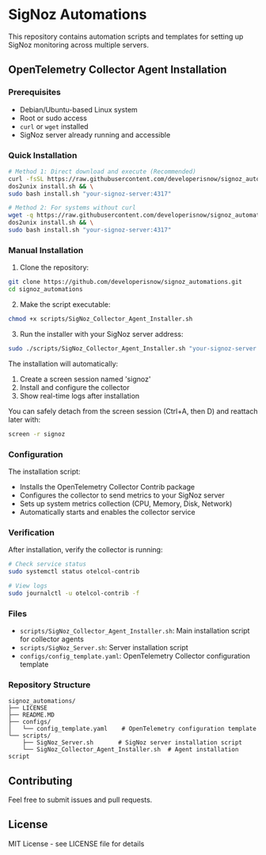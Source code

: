 # SigNoz Automations

This repository contains automation scripts and templates for setting up SigNoz monitoring across multiple servers.

## OpenTelemetry Collector Agent Installation

### Prerequisites
- Debian/Ubuntu-based Linux system
- Root or sudo access
- `curl` or `wget` installed
- SigNoz server already running and accessible

### Quick Installation

```bash
# Method 1: Direct download and execute (Recommended)
curl -fsSL https://raw.githubusercontent.com/developerisnow/signoz_automations/main/scripts/SigNoz_Collector_Agent_Installer.sh -o install.sh && \
dos2unix install.sh && \
sudo bash install.sh "your-signoz-server:4317"

# Method 2: For systems without curl
wget -q https://raw.githubusercontent.com/developerisnow/signoz_automations/main/scripts/SigNoz_Collector_Agent_Installer.sh -O install.sh && \
dos2unix install.sh && \
sudo bash install.sh "your-signoz-server:4317"
```

### Manual Installation

1. Clone the repository:
```bash
git clone https://github.com/developerisnow/signoz_automations.git
cd signoz_automations
```

2. Make the script executable:
```bash
chmod +x scripts/SigNoz_Collector_Agent_Installer.sh
```

3. Run the installer with your SigNoz server address:
```bash
sudo ./scripts/SigNoz_Collector_Agent_Installer.sh "your-signoz-server:4317"
```

The installation will automatically:
1. Create a screen session named 'signoz'
2. Install and configure the collector
3. Show real-time logs after installation

You can safely detach from the screen session (Ctrl+A, then D) and reattach later with:
```bash
screen -r signoz
```

### Configuration

The installation script:
- Installs the OpenTelemetry Collector Contrib package
- Configures the collector to send metrics to your SigNoz server
- Sets up system metrics collection (CPU, Memory, Disk, Network)
- Automatically starts and enables the collector service

### Verification

After installation, verify the collector is running:
```bash
# Check service status
sudo systemctl status otelcol-contrib

# View logs
sudo journalctl -u otelcol-contrib -f
```

### Files

- `scripts/SigNoz_Collector_Agent_Installer.sh`: Main installation script for collector agents
- `scripts/SigNoz_Server.sh`: Server installation script
- `configs/config_template.yaml`: OpenTelemetry Collector configuration template

### Repository Structure

```
signoz_automations/
├── LICENSE
├── README.MD
├── configs/
│   └── config_template.yaml    # OpenTelemetry configuration template
└── scripts/
    ├── SigNoz_Server.sh       # SigNoz server installation script
    └── SigNoz_Collector_Agent_Installer.sh  # Agent installation script
```

## Contributing

Feel free to submit issues and pull requests.

## License

MIT License - see LICENSE file for details
